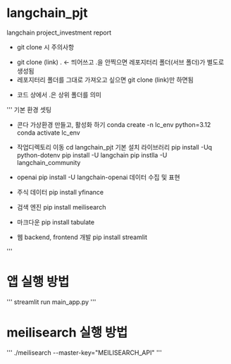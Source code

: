 # langchain_pjt
langchain project_investment report

* git clone 시 주의사항
 - git clone (link) . <- 띄어쓰고 .을 안찍으면 레포지터리 폴더(서브 폴더)가 별도로 생성됨
 - 레포지터리 폴더를 그대로 가져오고 싶으면 git clone (link)만 하면됨

* 코드 상에서 .은 상위 폴더를 의미

'''
기본 환경 셋팅
- 콘다 가상환경 만들고, 활성화 하기
conda create -n lc_env python=3.12
conda activate lc_env

- 작업디렉토리 이동
cd langchain_pjt
기본 설치 라이브러리
pip install -Uq python-dotenv
pip install -U langchain 
pip instlla -U langchain_community

- openai 
pip install -U langchain-openai 
데이터 수집 및 표현
- 주식 데이터
pip install yfinance

- 검색 엔진
pip install meilisearch

- 마크다운
pip install tabulate

- 웹 backend, frontend 개발
pip install streamlit

'''

# 앱 실행 방법
'''
streamlit run main_app.py
'''

# meilisearch 실행 방법
'''
./meilisearch --master-key="MEILISEARCH_API"
'''